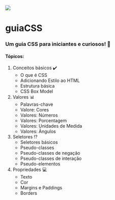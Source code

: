 <img src="https://via.placeholder.com/1080x250.png?text=guiaCSS+-+F%C3%A1brica+de+Tecnologias+Turing">

# guiaCSS
### Um guia CSS para iniciantes e curiosos! :blue_book:

#### Tópicos:
1. Conceitos básicos :heavy_check_mark:
   - O que é CSS
   - Adicionando Estilo ao HTML
   - Estrutura básica
   - CSS Box Model
2. Valores :bar_chart:
   - Palavras-chave
   - Valore: Cores
   - Valores: Números
   - Valores: Porcentagem
   - Valores: Unidades de Medida
   - Valores: Ângulos
3. Seletores :interrobang:
   - Seletores básicos
   - Pseudo-classes
   - Pseudo-classes de negação
   - Pseudo-classes de interação
   - Pseudo-elementos
4. Propriedades :computer:
   - Texto
   - Cor
   - Margins e Paddings
   - Borders
